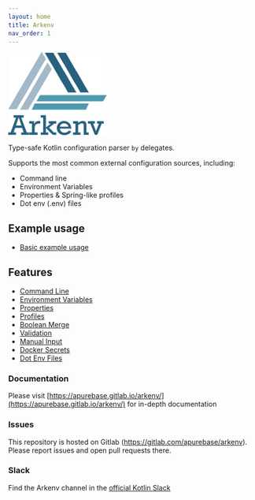 ```yaml
---
layout: home
title: Arkenv
nav_order: 1
---
```


<img src="/docs/arkenv_logo.png?raw=true" width="200">


Type-safe Kotlin configuration parser `by` delegates. 

Supports the most common external configuration sources, including: 
* Command line
* Environment Variables
* Properties & Spring-like profiles
* Dot env (.env) files


## Example usage
* [Basic example usage]({{site.baseurl}}guides/example)

## Features
* [Command Line]({{site.baseurl}}features/command-line)
* [Environment Variables]({{site.baseurl}}features/environment-variables)
* [Properties]({{site.baseurl}}features/properties)
* [Profiles]({{site.baseurl}}features/profiles)
* [Boolean Merge]({{site.baseurl}}features/boolean-merge)
* [Validation]({{site.baseurl}}features/validation)
* [Manual Input]({{site.baseurl}}features/manual-input)
* [Docker Secrets]({{site.baseurl}}features/docker-secrets)
* [Dot Env Files]({{site.baseurl}}features/dot-env-files)


### Documentation
Please visit [https://apurebase.gitlab.io/arkenv/](https://apurebase.gitlab.io/arkenv/) for in-depth documentation

### Issues
This repository is hosted on Gitlab (https://gitlab.com/apurebase/arkenv). Please report issues and open pull requests there.

### Slack
Find the Arkenv channel in the [official Kotlin Slack](https://kotlinlang.slack.com/messages/CGF74HD19/)

